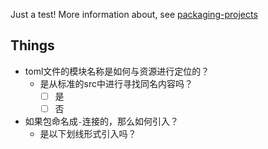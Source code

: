 Just a test! More information about, see [packaging-projects](https://packaging.python.org/en/latest/tutorials/packaging-projects/)

## Things

* toml文件的模块名称是如何与资源进行定位的？
    * 是从标准的src中进行寻找同名内容吗？
        - [ ] 是
        - [ ] 否
    
* 如果包命名成`-`连接的，那么如何引入？
    * 是以下划线形式引入吗？